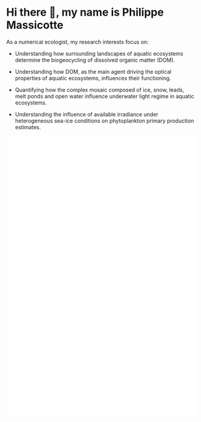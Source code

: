# Hi there 👋, my name is Philippe Massicotte

As a numerical ecologist, my research interests focus on:

- Understanding how surrounding landscapes of aquatic ecosystems determine the biogeocycling of dissolved organic matter (DOM).

- Understanding how DOM, as the main agent driving the optical properties of aquatic ecosystems, influences their functioning.

- Quantifying how the complex mosaic composed of ice, snow, leads, melt ponds and open water influence underwater light regime in aquatic ecosystems.

- Understanding the influence of available irradiance under heterogeneous sea-ice conditions on phytoplankton primary production estimates.

![Metrics](https://github.com/PMassicotte/PMassicotte/blob/main/github-metrics.svg)
